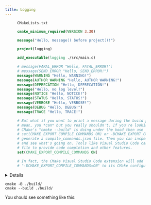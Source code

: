 ```yaml
---
title: Logging
---
```


<figure>
<figcaption><code>CMakeLists.txt</code></figcaption>

```cmake
cmake_minimum_required(VERSION 3.30)

message("Hello, message() before project()!")

project(logging)

add_executable(logging ./src/main.c)

# message(FARAL_ERROR "Hello, FATAL_ERROR!")
# message(SEND_ERROR "Hello, SEND_ERROR!")
message(WARNING "Hello, WARNING!")
message(AUTHOR_WARNING "Hello, AUTHOR_WARNING!")
message(DEPRECATION "Hello, DEPRECATION!")
message("Hello, no log level!")
message(NOTICE "Hello, NOTICE!")
message(STATUS "Hello, STATUS!")
message(VERBOSE "Hello, VERBOSE!")
message(DEBUG "Hello, DEBUG!")
message(TRACE "Hello, TRACE!")

# But what if you want to print a message during the build process? You can't. I
# mean, you *can* but you really shouldn't. If you're looking to debug what
# CMake's "cmake --build" is doing under the hood then use
# set(CMAKE_EXPORT_COMPILE_COMMANDS ON) or -DCMAKE_EXPORT_COMPILE_COMMANDS=ON to
# generate a compile_commands.json file. Then you can inspect compile_commands.json
# and see what's going on. Tools like Visual Studio Code can also utilize this
# file to provide code completion and other features.
set(CMAKE_EXPORT_COMPILE_COMMANDS ON)

# In fact, the CMake Visual Studio Code extension will add
# "-DCMAKE_EXPORT_COMPILE_COMMANDS=ON" to its CMake configuration by default.
```

</figure>

<details>

<figure>
<figcaption><code>src/main.c</code></figcaption>

```c
#include <stdio.h>

int main() {
    puts("Hello, World!");
    return 0;
}
```

</figure>

</details>

```sh:test
cmake -B ./build/
cmake --build ./build/
```

You should see something like this:

```

```